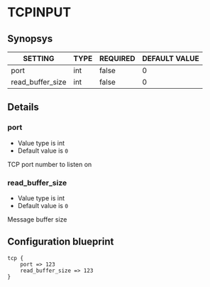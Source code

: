 # TCPINPUT


## Synopsys


|     SETTING      | TYPE | REQUIRED | DEFAULT VALUE |
|------------------|------|----------|---------------|
| port             | int  | false    |             0 |
| read_buffer_size | int  | false    |             0 |


## Details

### port
* Value type is int
* Default value is `0`

TCP port number to listen on

### read_buffer_size
* Value type is int
* Default value is `0`

Message buffer size



## Configuration blueprint

```
tcp {
	port => 123
	read_buffer_size => 123
}
```
